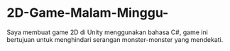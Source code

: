 # 2D-Game-Malam-Minggu-
Saya membuat game 2D di Unity menggunakan bahasa C#, game ini bertujuan untuk menghindari serangan monster-monster yang mendekati.
